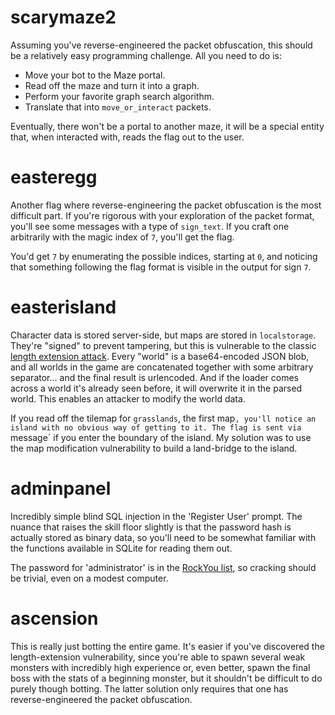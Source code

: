 # scarymaze2

Assuming you've reverse-engineered the packet obfuscation, this should be a
relatively easy programming challenge. All you need to do is:

- Move your bot to the Maze portal.
- Read off the maze and turn it into a graph.
- Perform your favorite graph search algorithm.
- Translate that into `move_or_interact` packets.

Eventually, there won't be a portal to another maze, it will be a special entity
that, when interacted with, reads the flag out to the user.

# easteregg

Another flag where reverse-engineering the packet obfuscation is the most
difficult part. If you're rigorous with your exploration of the packet format,
you'll see some messages with a type of `sign_text`. If you craft one
arbitrarily with the magic index of `7`, you'll get the flag.

You'd get `7` by enumerating the possible indices, starting at `0`, and noticing
that something following the flag format is visible in the output for sign `7`.

# easterisland

Character data is stored server-side, but maps are stored in `localstorage`.
They're "signed" to prevent tampering, but this is vulnerable to the classic
[length extension
attack](https://en.wikipedia.org/wiki/Length_extension_attack). Every "world" is
a base64-encoded JSON blob, and all worlds in the game are concatenated together
with some arbitrary separator... and the final result is urlencoded. And if the
loader comes across a world it's already seen before, it will overwrite it in
the parsed world. This enables an attacker to modify the world data.

If you read off the tilemap for `grasslands`, the first map`, you'll notice an
island with no obvious way of getting to it. The flag is sent via `message` if
you enter the boundary of the island. My solution was to use the map
modification vulnerability to build a land-bridge to the island.

# adminpanel

Incredibly simple blind SQL injection in the 'Register User' prompt. The nuance
that raises the skill floor slightly is that the password hash is actually
stored as binary data, so you'll need to be somewhat familiar with the functions
available in SQLite for reading them out.

The password for 'administrator' is in the [RockYou
list](https://github.com/zacheller/rockyou), so cracking should be trivial, even
on a modest computer.

# ascension

This is really just botting the entire game. It's easier if you've discovered
the length-extension vulnerability, since you're able to spawn several weak
monsters with incredibly high experience or, even better, spawn the final boss
with the stats of a beginning monster, but it shouldn't be difficult to do
purely though botting. The latter solution only requires that one has
reverse-engineered the packet obfuscation.
